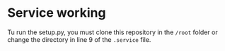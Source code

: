 # Service working

Tu run the setup.py, you must clone this repository in the `/root` folder or change the directory in line 9 of the `.service` file.

